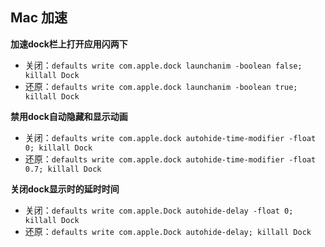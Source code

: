 ## Mac 加速

**加速dock栏上打开应用闪两下**

- 关闭：`defaults write com.apple.dock launchanim -boolean false; killall Dock`
- 还原：`defaults write com.apple.dock launchanim -boolean true; killall Dock`

**禁用dock自动隐藏和显示动画**

- 关闭：`defaults write com.apple.dock autohide-time-modifier -float 0; killall Dock`
- 还原：`defaults write com.apple.dock autohide-time-modifier -float 0.7; killall Dock`

**关闭dock显示时的延时时间**

- 关闭：`defaults write com.apple.Dock autohide-delay -float 0; killall Dock`
- 还原：`defaults write com.apple.Dock autohide-delay; killall Dock`

